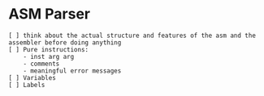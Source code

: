 # ASM Parser
    [ ] think about the actual structure and features of the asm and the assembler before doing anything
    [ ] Pure instructions:
        - inst arg arg
        - comments
        - meaningful error messages
    [ ] Variables
    [ ] Labels

